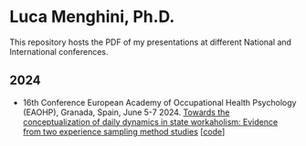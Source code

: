 # Luca Menghini, Ph.D.
This repository hosts the PDF of my presentations at different National and International conferences. 

## 2024

- 16th Conference European Academy of Occupational Health Psychology (EAOHP), Granada, Spain, June 5-7 2024. [Towards the conceptualization of daily dynamics in state workaholism: Evidence from two experience sampling method studies](https://luca-menghini.github.io/presentations/2024/EAOHP24/EAOHP2024.pdf) [[code](https://github.com/Luca-Menghini/presentations/blob/main/2024/EAOHP24/EAOHP2024.Rmd)]

